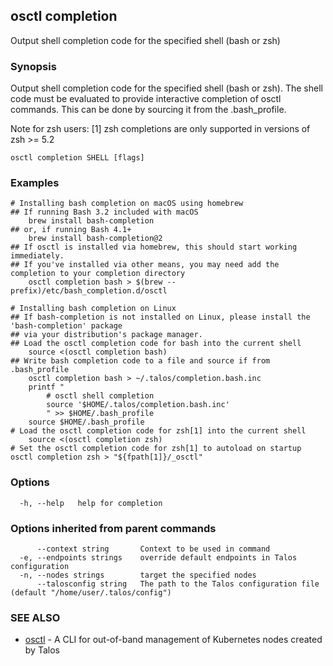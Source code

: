 <!-- markdownlint-disable -->
## osctl completion

Output shell completion code for the specified shell (bash or zsh)

### Synopsis

Output shell completion code for the specified shell (bash or zsh).
The shell code must be evaluated to provide interactive
completion of osctl commands.  This can be done by sourcing it from
the .bash_profile.

Note for zsh users: [1] zsh completions are only supported in versions of zsh >= 5.2

```
osctl completion SHELL [flags]
```

### Examples

```
# Installing bash completion on macOS using homebrew
## If running Bash 3.2 included with macOS
	brew install bash-completion
## or, if running Bash 4.1+
	brew install bash-completion@2
## If osctl is installed via homebrew, this should start working immediately.
## If you've installed via other means, you may need add the completion to your completion directory
	osctl completion bash > $(brew --prefix)/etc/bash_completion.d/osctl

# Installing bash completion on Linux
## If bash-completion is not installed on Linux, please install the 'bash-completion' package
## via your distribution's package manager.
## Load the osctl completion code for bash into the current shell
	source <(osctl completion bash)
## Write bash completion code to a file and source if from .bash_profile
	osctl completion bash > ~/.talos/completion.bash.inc
	printf "
		# osctl shell completion
		source '$HOME/.talos/completion.bash.inc'
		" >> $HOME/.bash_profile
	source $HOME/.bash_profile
# Load the osctl completion code for zsh[1] into the current shell
	source <(osctl completion zsh)
# Set the osctl completion code for zsh[1] to autoload on startup
osctl completion zsh > "${fpath[1]}/_osctl"
```

### Options

```
  -h, --help   help for completion
```

### Options inherited from parent commands

```
      --context string       Context to be used in command
  -e, --endpoints strings    override default endpoints in Talos configuration
  -n, --nodes strings        target the specified nodes
      --talosconfig string   The path to the Talos configuration file (default "/home/user/.talos/config")
```

### SEE ALSO

* [osctl](osctl.md)	 - A CLI for out-of-band management of Kubernetes nodes created by Talos

